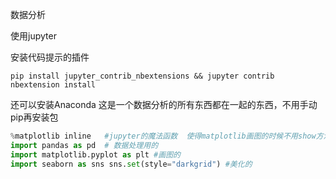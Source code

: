 数据分析

使用jupyter

安装代码提示的插件

```shell
pip install jupyter_contrib_nbextensions && jupyter contrib nbextension install
```

还可以安装Anaconda 这是一个数据分析的所有东西都在一起的东西，不用手动pip再安装包

```python
%matplotlib inline   #jupyter的魔法函数  使得matplotlib画图的时候不用show方法
import pandas as pd  # 数据处理用的
import matplotlib.pyplot as plt #画图的
import seaborn as sns sns.set(style="darkgrid") #美化的
```

